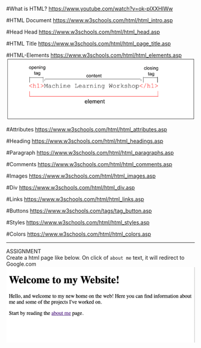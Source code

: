 #What is HTML?
https://www.youtube.com/watch?v=ok-plXXHlWw

#HTML Document
https://www.w3schools.com/html/html_intro.asp

#Head Head
https://www.w3schools.com/html/html_head.asp

#HTML Title
https://www.w3schools.com/html/html_page_title.asp

#HTML-Elements
https://www.w3schools.com/html/html_elements.asp
![alt text](image-1.png)

#Attributes
https://www.w3schools.com/html/html_attributes.asp

#Heading
https://www.w3schools.com/html/html_headings.asp

#Paragraph
https://www.w3schools.com/html/html_paragraphs.asp

#Comments
https://www.w3schools.com/html/html_comments.asp

#Images
https://www.w3schools.com/html/html_images.asp

#Div
https://www.w3schools.com/html/html_div.asp

#Links
https://www.w3schools.com/html/html_links.asp

#Buttons
https://www.w3schools.com/tags/tag_button.asp

#Styles
https://www.w3schools.com/html/html_styles.asp

#Colors
https://www.w3schools.com/html/html_colors.asp

-------------------------------------------
ASSIGNMENT <br>
Create a html page like below. 
On click of `about me` text, it will redirect to Google.com
![alt text](image.png)